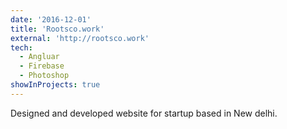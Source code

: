 ```yaml
---
date: '2016-12-01'
title: 'Rootsco.work'
external: 'http://rootsco.work'
tech:
  - Angluar
  - Firebase
  - Photoshop
showInProjects: true
---
```


Designed and developed website for startup based in New delhi.
